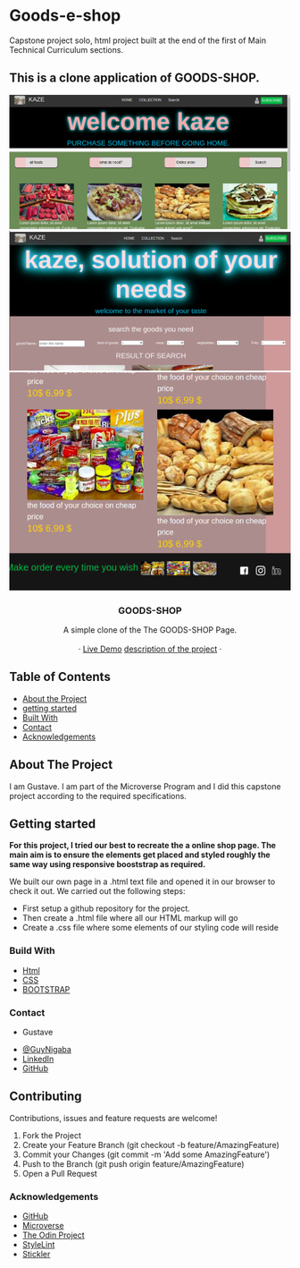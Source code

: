 # Goods-e-shop
Capstone project solo, html project built at the end of the first of  Main Technical Curriculum sections. 

## This is a clone application of GOODS-SHOP.
<img src="ressources/capt1.png" width="700px"> 
<img src="ressources/capt2.png" width="700px"> 
<img src="ressources/capt3.png" width="700px"> 
<br />
<p align="center">
   <h3 align="center">GOODS-SHOP</h3>

  <p align="center">
    A simple clone of the The GOODS-SHOP Page.
    <br />    
    <br />
    ·
     <a href="https://raw.githack.com/Guy-Gustave/goods-shop/feature-branch/index.html ">Live Demo</a>
     <a href="https://www.loom.com/share/1cfdb4d252f748bea4ea80cfd2e9bf49">description of the project</a>
    ·    
  </p>
</p>

<!-- TABLE OF CONTENTS -->
## Table of Contents

* [About the Project](#about-the-project)
* [getting started](#getting_started)
* [Built With](#built-with)
* [Contact](#contact)
* [Acknowledgements](#acknowledgements)



<!-- ABOUT THE PROJECT -->
## About The Project

  I am Gustave. I am part of the Microverse Program and I did this capstone project according to the required specifications.  

## Getting started
**For this project, I tried our best to recreate the a online shop page. The main aim is to ensure the elements get placed and styled roughly the same way using responsive  booststrap as required.**

We built our own page in a .html text file and opened it in our browser to check it out. We carried out the following steps:
  - First setup a github repository for the project.
  - Then create a .html file where all our HTML markup will go
  - Create a .css file where some elements of our styling code will reside
  


### Build With

* [Html]()
* [CSS]()
* [BOOTSTRAP]()


### Contact
* Gustave 
- [@GuyNigaba](https://twitter.com/GuyNigaba)  
- [LinkedIn](https://www.linkedin.com/in/guy-gustave-nigaba-7988ba181/) 
- [GitHub](https://github.com/Guy-Gustave/)

## Contributing
Contributions, issues and feature requests are welcome!

   1. Fork the Project
   2. Create your Feature Branch (git checkout -b feature/AmazingFeature)
   3. Commit your Changes (git commit -m 'Add some AmazingFeature')
   4. Push to the Branch (git push origin feature/AmazingFeature)
   5. Open a Pull Request

### Acknowledgements

* [GitHub](https://github.com)
* [Microverse](https://www.microverse.org/)
* [The Odin Project](https://www.theodinproject.com/courses/html5-and-css3/lessons/)
* [StyleLint]()
* [Stickler]()
